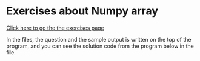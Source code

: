 # Exercises about Numpy array

[Click here to go the the exercises page](https://www.w3resource.com/python-exercises/numpy/index-array.php)

In the files, the question and the sample output is written on the top of the program, 
and you can see the solution code from the program below in the file.